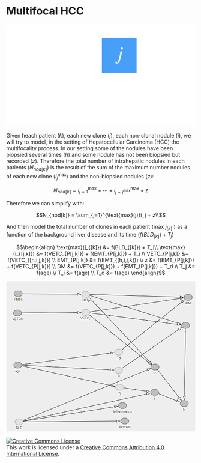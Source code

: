 # Multifocal HCC

![Alt text](./variables.png)

Given heach patient ($k$), each new clone ($j$), each non-clonal nodule ($i$), we will try to model, in the setting of Hepatocellular Carcinoma (HCC) the multifocality process. In our setting some of the nodules have been biopsied several times ($h$) and some nodule has not been biopsied but recorded ($z$). Therefore the total number of intrahepatic nodules in each patients ($N_{nod[k]}$) is the result of the sum of the maximum number nodules of each new clone ($i^{\text{max}}_j$) and the non-biopsied nodules ($z$): 

```math
N_{nod[k]} = i^{\text{max}}_{j=1} + \cdots + i^{\text{max}}_{j=j^{\text{max}}} + z
```
Therefore we can simplify with:

```math
N_{nod[k]} = \sum_{j=1}^{\text{max}(j)}i_j + z\\
```

And then model the total number of clones in each patient (max $j_{[k]}$ ) as a function of the background liver disease and its time ($f(BLD_{[k]}) + T_j$)

```math
\begin{align}
\text{max}(j_{[k]}) &= f(BLD_{[k]}) + T_j\\ 
\text{max}(i_{[j,k]}) &= f(VETC_{P[j,k]}) + f(EMT_{P[j,k]}) + T_i \\
VETC_{P[j,k]} &= f(VETC_{[h,i,j,k]}) \\
EMT_{P[j,k]} &= f(EMT_{[h,i,j,k]}) \\
z &= f(EMT_{P[j,k]}) + f(VETC_{P[j,k]}) \\
DM &= f(VETC_{P[j,k]}) + f(EMT_{P[j,k]}) + T_d \\
T_j &= f(age) \\ 
T_i &= f(age) \\
T_d &= f(age)
\end{align}
```
![Alt text](./dagitty-model.png)


<a rel="license" href="http://creativecommons.org/licenses/by/4.0/"><img alt="Creative Commons License" style="border-width:0" src="https://i.creativecommons.org/l/by/4.0/88x31.png" /></a><br />This work is licensed under a <a rel="license" href="http://creativecommons.org/licenses/by/4.0/">Creative Commons Attribution 4.0 International License</a>.
